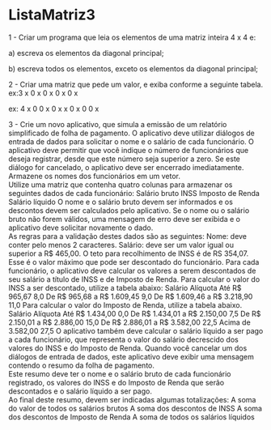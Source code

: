 # ListaMatriz3
 
1 - Criar um programa que leia os elementos de uma matriz inteira 4 x 4 e:

a) escreva os elementos da diagonal principal;

b) escreva todos os elementos, exceto os elementos da diagonal principal;

2 - Criar uma matriz que pede um valor, e exiba conforme a seguinte tabela.
ex:3
x 0 x
0 x 0
x 0 x

ex: 4
x 0 0 x
0 x x 0
x 0 0 x

3 - Crie um novo aplicativo, que simula a emissão de um relatório simplificado de folha de pagamento. O aplicativo deve utilizar diálogos de entrada de dados para solicitar o nome e o salário de cada funcionário.  O aplicativo deve permitir que você indique o número de funcionários que deseja registrar, desde que este número seja superior a zero. Se este diálogo for cancelado, o aplicativo deve ser encerrado imediatamente.  
Armazene os nomes dos funcionários em um vetor.  
Utilize uma matriz que contenha quatro colunas para armazenar os seguintes dados de cada funcionário: 
Salário bruto 
INSS 
Imposto de Renda 
Salário líquido
O nome e o salário bruto devem ser informados e os descontos devem ser calculados pelo aplicativo.  Se o nome ou o salário bruto não forem válidos, uma mensagem de erro deve ser exibida e o aplicativo deve solicitar novamente o dado.  
As regras para a validação destes dados são as seguintes: 
Nome: deve conter pelo menos 2 caracteres. 
Salário: deve ser um valor igual ou superior a R$ 465,00.
O teto para recolhimento de INSS é de RS 354,07. Esse é o valor máximo que pode ser descontado do funcionário.  Para cada funcionário, o aplicativo deve calcular os valores a serem descontados de seu salário a título de INSS e de Imposto de Renda. 
Para calcular o valor do INSS a ser descontado, utilize a tabela abaixo: 
Salário Alíquota Até R$ 965,67 8,0 
De R$ 965,68 a R$ 1.609,45 9,0 
De R$ 1.609,46 a R$ 3.218,90 11,0
Para calcular o valor do Imposto de Renda, utilize a tabela abaixo. 
Salário Alíquota Até R$ 1.434,00 0,0 
De R$ 1.434,01 a R$ 2.150,00 7,5 
De R$ 2.150,01 a R$ 2.886,00 15,0 
De R$ 2.886,01 a R$ 3.582,00 22,5 
Acima de 3.582,00 27,5
O aplicativo também deve calcular o salário líquido a ser pago a cada funcionário, que representa o valor do salário decrescido dos valores do INSS e do Imposto de Renda.  Quando você cancelar um dos diálogos de entrada de dados, este aplicativo deve exibir uma mensagem contendo o resumo da folha de pagamento.  
Este resumo deve ter o nome e o salário bruto de cada funcionário registrado, os valores do INSS e do Imposto de Renda que serão descontados e o salário líquido a ser pago.  
Ao final deste resumo, devem ser indicadas algumas totalizações: 
A soma do valor de todos os salários brutos 
A soma dos descontos de INSS 
A soma dos descontos de Imposto de Renda 
A soma de todos os salários líquidos
